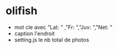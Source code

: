 # olifish
- mot cle avec "Lat: " ,"Fr: ","Juv: ","Net: "
- caption l'endroit
- setting.js le nb total de photos
